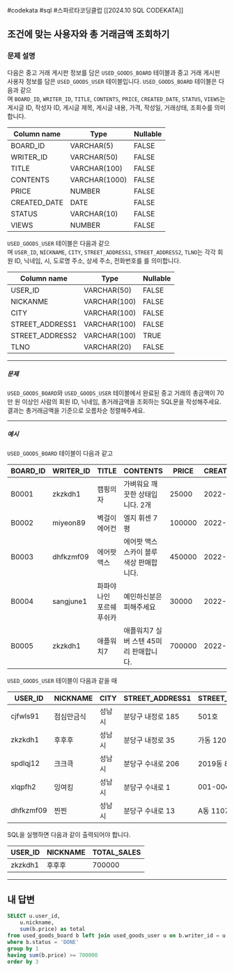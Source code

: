 #codekata #sql #스파르타코딩클럽 [[2024.10 SQL CODEKATA]]

## 조건에 맞는 사용자와 총 거래금액 조회하기

### 문제 설명

다음은 중고 거래 게시판 정보를 담은 `USED_GOODS_BOARD` 테이블과 중고 거래 게시판 사용자 정보를 담은 `USED_GOODS_USER` 테이블입니다. `USED_GOODS_BOARD` 테이블은 다음과 같으며 `BOARD_ID`, `WRITER_ID`, `TITLE`, `CONTENTS`, `PRICE`, `CREATED_DATE`, `STATUS`, `VIEWS`는 게시글 ID, 작성자 ID, 게시글 제목, 게시글 내용, 가격, 작성일, 거래상태, 조회수를 의미합니다.

|Column name|Type|Nullable|
|---|---|---|
|BOARD_ID|VARCHAR(5)|FALSE|
|WRITER_ID|VARCHAR(50)|FALSE|
|TITLE|VARCHAR(100)|FALSE|
|CONTENTS|VARCHAR(1000)|FALSE|
|PRICE|NUMBER|FALSE|
|CREATED_DATE|DATE|FALSE|
|STATUS|VARCHAR(10)|FALSE|
|VIEWS|NUMBER|FALSE|

`USED_GOODS_USER` 테이블은 다음과 같으며 `USER_ID`, `NICKNAME`, `CITY`, `STREET_ADDRESS1`, `STREET_ADDRESS2`, `TLNO`는 각각 회원 ID, 닉네임, 시, 도로명 주소, 상세 주소, 전화번호를 를 의미합니다.

|Column name|Type|Nullable|
|---|---|---|
|USER_ID|VARCHAR(50)|FALSE|
|NICKANME|VARCHAR(100)|FALSE|
|CITY|VARCHAR(100)|FALSE|
|STREET_ADDRESS1|VARCHAR(100)|FALSE|
|STREET_ADDRESS2|VARCHAR(100)|TRUE|
|TLNO|VARCHAR(20)|FALSE|

---
##### 문제
`USED_GOODS_BOARD`와 `USED_GOODS_USER` 테이블에서 완료된 중고 거래의 총금액이 70만 원 이상인 사람의 회원 ID, 닉네임, 총거래금액을 조회하는 SQL문을 작성해주세요. 결과는 총거래금액을 기준으로 오름차순 정렬해주세요.

----
##### 예시
`USED_GOODS_BOARD` 테이블이 다음과 같고

|BOARD_ID|WRITER_ID|TITLE|CONTENTS|PRICE|CREATED_DATE|STATUS|VIEWS|
|---|---|---|---|---|---|---|---|
|B0001|zkzkdh1|캠핑의자|가벼워요 깨끗한 상태입니다. 2개|25000|2022-11-29|SALE|34|
|B0002|miyeon89|벽걸이 에어컨|엘지 휘센 7평|100000|2022-11-29|SALE|55|
|B0003|dhfkzmf09|에어팟 맥스|에어팟 맥스 스카이 블루 색상 판매합니다.|450000|2022-11-26|DONE|67|
|B0004|sangjune1|파파야나인 포르쉐 푸쉬카|예민하신분은 피해주세요|30000|2022-11-30|DONE|78|
|B0005|zkzkdh1|애플워치7|애플워치7 실버 스텐 45미리 판매합니다.|700000|2022-11-30|DONE|99|

`USED_GOODS_USER` 테이블이 다음과 같을 때

|USER_ID|NICKNAME|CITY|STREET_ADDRESS1|STREET_ADDRESS2|TLNO|
|---|---|---|---|---|---|
|cjfwls91|점심만금식|성남시|분당구 내정로 185|501호|01036344964|
|zkzkdh1|후후후|성남시|분당구 내정로 35|가동 1202호|01032777543|
|spdlqj12|크크큭|성남시|분당구 수내로 206|2019동 801호|01087234922|
|xlqpfh2|잉여킹|성남시|분당구 수내로 1|001-004|01064534911|
|dhfkzmf09|찐찐|성남시|분당구 수내로 13|A동 1107호|01053422914|

SQL을 실행하면 다음과 같이 출력되어야 합니다.

|USER_ID|NICKNAME|TOTAL_SALES|
|---|---|---|
|zkzkdh1|후후후|700000|

---

## 내 답변

```sql
SELECT u.user_id,
    u.nickname,
    sum(b.price) as total
from used_goods_board b left join used_goods_user u on b.writer_id = u.user_id
where b.status = 'DONE'
group by 1
having sum(b.price) >= 700000
order by 3
```